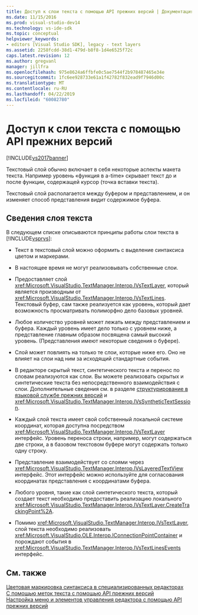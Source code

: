 ```yaml
---
title: Доступ к слои текста с помощью API прежних версий | Документация Майкрософт
ms.date: 11/15/2016
ms.prod: visual-studio-dev14
ms.technology: vs-ide-sdk
ms.topic: conceptual
helpviewer_keywords:
- editors [Visual Studio SDK], legacy - text layers
ms.assetid: 2258fcdd-38d1-479d-b8f8-1d4e6525f72c
caps.latest.revision: 12
ms.author: gregvanl
manager: jillfra
ms.openlocfilehash: 975e8624a6ffbfe0c5ae7544f2b978487465e34e
ms.sourcegitcommit: 1fc6ee928733e61a1f42782f832ead9f7946d00c
ms.translationtype: MT
ms.contentlocale: ru-RU
ms.lasthandoff: 04/22/2019
ms.locfileid: "60082780"
---
```

# <a name="accessing-text-layers-by-using-the-legacy-api"></a>Доступ к слои текста с помощью API прежних версий
[!INCLUDE[vs2017banner](../includes/vs2017banner.md)]

Текстовый слой обычно включает в себя некоторые аспекты макета текста. Например уровень «функция в a-time» скрывает текст до и после функции, содержащей курсор (точка вставки текста).  
  
 Текстовый слой располагается между буфером и представлением, и он изменяет способ представления видит содержимое буфера.  
  
## <a name="text-layer-information"></a>Сведения слоя текста  
 В следующем списке описываются принципы работы слои текста в [!INCLUDE[vsprvs](../includes/vsprvs-md.md)]:  
  
- Текст в текстовый слой можно оформить с выделение синтаксиса цветом и маркерами.  
  
- В настоящее время не могут реализовывать собственные слои.  
  
- Предоставляет слой <xref:Microsoft.VisualStudio.TextManager.Interop.IVsTextLayer>, который является производным от <xref:Microsoft.VisualStudio.TextManager.Interop.IVsTextLines>. Текстовый буфер, сам также реализуется как уровень, который дает возможность просматривать полиморфно дело базовых уровней.  
  
- Любое количество уровней может лежать между представлением и буфера. Каждый уровень имеет дело только с уровнем ниже, а представление главным образом посвящена самый высокий уровень. (Представления имеют некоторые сведения о буфере).  
  
- Слой может повлиять на только те слои, которые ниже его. Оно не влияет на слои над ним за исходящий стандартные события.  
  
- В редакторе скрытый текст, синтетического текста и перенос по словам реализуются как слои. Вы можете реализовать скрытых и синтетические текста без непосредственного взаимодействия с слои. Дополнительные сведения см. в разделе [структурирование в языковой службе прежних версий](../extensibility/internals/outlining-in-a-legacy-language-service.md) и <xref:Microsoft.VisualStudio.TextManager.Interop.IVsSyntheticTextSession>.  
  
- Каждый слой текста имеет свой собственный локальной системе координат, которая доступна посредством <xref:Microsoft.VisualStudio.TextManager.Interop.IVsTextLayer> интерфейс. Уровень переноса строки, например, могут содержаться две строки, а в базовом текстовом буфере могут содержать только одну строку.  
  
- Представление взаимодействует со слоями через <xref:Microsoft.VisualStudio.TextManager.Interop.IVsLayeredTextView> интерфейс. Этот интерфейс можно используйте для согласования координатах представления с координатами буфера.  
  
- Любого уровня, такие как слой синтетического текста, который создает текст необходимо предоставить реализацию локального <xref:Microsoft.VisualStudio.TextManager.Interop.IVsTextLayer.CreateTrackingPoint%2A>.  
  
- Помимо <xref:Microsoft.VisualStudio.TextManager.Interop.IVsTextLayer>, слой текста необходимо реализовать <xref:Microsoft.VisualStudio.OLE.Interop.IConnectionPointContainer> и порождают события в <xref:Microsoft.VisualStudio.TextManager.Interop.IVsTextLinesEvents> интерфейс.  
  
## <a name="see-also"></a>См. также  
 [Цветовая маркировка синтаксиса в специализированных редакторах](../extensibility/syntax-coloring-in-custom-editors.md)   
 [С помощью меток текста с помощью API прежних версий](../extensibility/using-text-markers-with-the-legacy-api.md)   
 [Настройка меню и элементов управления редактора с помощью API прежних версий](../extensibility/customizing-editor-controls-and-menus-by-using-the-legacy-api.md)
